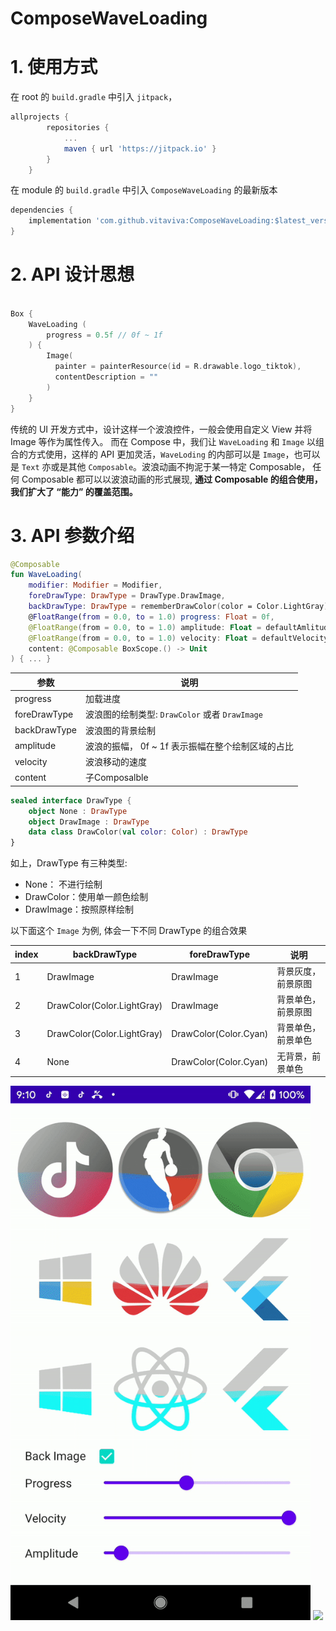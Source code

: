 # ComposeWaveLoading



# 1. 使用方式

在 root 的 `build.gradle` 中引入 `jitpack`，
```groovy
allprojects {
		repositories {
			...
			maven { url 'https://jitpack.io' }
		}
	}
```
在 module 的 `build.gradle` 中引入 `ComposeWaveLoading` 的最新版本
```groovy
dependencies {
    implementation 'com.github.vitaviva:ComposeWaveLoading:$latest_version'
}
```

# 2. API 设计思想


```kotlin

Box {
    WaveLoading (
        progress = 0.5f // 0f ~ 1f
    ) {
        Image(
          painter = painterResource(id = R.drawable.logo_tiktok),
          contentDescription = ""
        )
    }
}

```
传统的 UI 开发方式中，设计这样一个波浪控件，一般会使用自定义 View 并将 Image 等作为属性传入。 而在 Compose 中，我们让 `WaveLoading` 和 `Image` 以组合的方式使用，这样的 API 更加灵活，`WaveLoding` 的内部可以是 `Image`，也可以是 `Text` 亦或是其他 `Composable`。波浪动画不拘泥于某一特定 Composable， 任何 Composable 都可以以波浪动画的形式展现, **通过 Composable 的组合使用，我们扩大了 “能力” 的覆盖范围。**


# 3. API 参数介绍

```kotlin
@Composable
fun WaveLoading(
    modifier: Modifier = Modifier,
    foreDrawType: DrawType = DrawType.DrawImage,
    backDrawType: DrawType = rememberDrawColor(color = Color.LightGray),
    @FloatRange(from = 0.0, to = 1.0) progress: Float = 0f,
    @FloatRange(from = 0.0, to = 1.0) amplitude: Float = defaultAmlitude,
    @FloatRange(from = 0.0, to = 1.0) velocity: Float = defaultVelocity,
    content: @Composable BoxScope.() -> Unit
) { ... }
```

|参数| 说明|
|--|--|
|progress| 加载进度 |
|foreDrawType| 波浪图的绘制类型: `DrawColor` 或者 `DrawImage` |
|backDrawType| 波浪图的背景绘制|
|amplitude| 波浪的振幅， 0f ~ 1f 表示振幅在整个绘制区域的占比|
|velocity|波浪移动的速度|
|content| 子Composalble|

```kotlin
sealed interface DrawType {
    object None : DrawType
    object DrawImage : DrawType
    data class DrawColor(val color: Color) : DrawType
}
```
如上，DrawType 有三种类型:

- None： 不进行绘制
- DrawColor：使用单一颜色绘制
- DrawImage：按照原样绘制

以下面这个 `Image` 为例, 体会一下不同 DrawType 的组合效果

|index|backDrawType|foreDrawType | 说明 |
|--|--|--| --|
|1|DrawImage| DrawImage| 背景灰度，前景原图|
|2|DrawColor(Color.LightGray)|DrawImage|背景单色，前景原图 |
|3|DrawColor(Color.LightGray)|DrawColor(Color.Cyan)| 背景单色，前景单色|
|4|None|DrawColor(Color.Cyan)| 无背景，前景单色|

<img src="/screenshot/screenshot_1.gif" width="480">

<img src="/screenshot/screenshot_2.gif" width="480">
